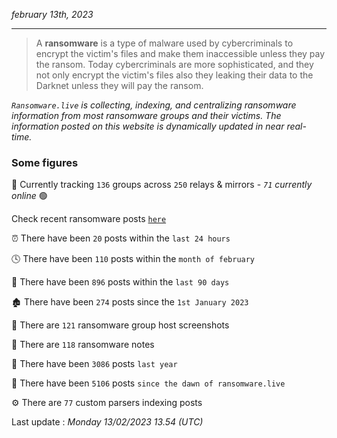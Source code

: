 _february 13th, 2023_

---

> A **ransomware** is a type of malware used by cybercriminals to encrypt the victim's files and make them inaccessible unless they pay the ransom. Today cybercriminals are more sophisticated, and they not only encrypt the victim's files also they leaking their data to the Darknet unless they will pay the ransom.


_`Ransomware.live` is collecting, indexing, and centralizing ransomware information from most ransomware groups and their victims. The information posted on this website is dynamically updated in near real-time._

### Some figures 

🔎 Currently tracking `136` groups across `250` relays & mirrors - _`71` currently online_ 🟢

Check recent ransomware posts [`here`](recentposts.md)


⏰ There have been `20` posts within the `last 24 hours`

🕓 There have been `110` posts within the `month of february`

📅 There have been `896` posts within the `last 90 days`

🏚 There have been `274` posts since the `1st January 2023`

📸 There are `121` ransomware group host screenshots

📝 There are `118` ransomware notes

🚀 There have been `3086` posts `last year`

🐣 There have been `5106` posts `since the dawn of ransomware.live`

⚙️ There are `77` custom parsers indexing posts



Last update : _Monday 13/02/2023 13.54 (UTC)_

